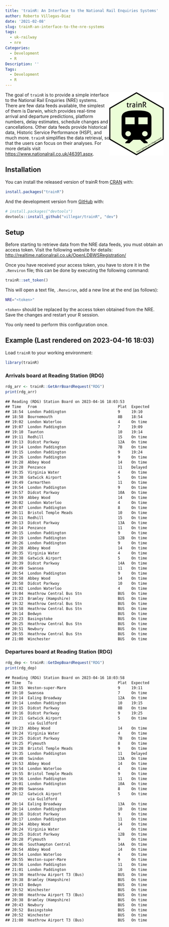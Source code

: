 ```yaml
---
title: 'trainR: An Interface to the National Rail Enquiries Systems'
author: Roberto Villegas-Diaz
date: '2021-02-08'
slug: trainR-an-interface-to-the-nre-systems
tags:
  - uk-railway
  - nre
Categories:
  - Development
  - R
Description: ''
Tags:
  - Development
  - R
---
```


<img src="https://raw.githubusercontent.com/villegar/trainR/main/inst/images/logo.png" alt="logo" align="right" height=200px/>

The goal of `trainR` is to provide a simple interface to the 
National Rail Enquiries (NRE) systems. There are few data feeds 
available, the simplest of them is Darwin, which provides real-time 
arrival and departure predictions, platform numbers, delay estimates, 
schedule changes and cancellations. Other data feeds provide historical 
data, Historic Service Performance (HSP), and much more. `trainR` 
simplifies the data retrieval, so that the users can focus on their 
analyses. For more details visit 
https://www.nationalrail.co.uk/46391.aspx.

## Installation

You can install the released version of trainR from [CRAN](https://CRAN.R-project.org) with:

``` r
install.packages("trainR")
```

And the development version from [GitHub](https://github.com/) with:

``` r
# install.packages("devtools")
devtools::install_github("villegar/trainR", "dev")
```

## Setup
Before starting to retrieve data from the NRE data feeds, you must obtain an access token. 
Visit the following website for details: http://realtime.nationalrail.co.uk/OpenLDBWSRegistration/

Once you have received your access token, you have to store it in the `.Renviron` file; this can be 
done by executing the following command:


```r
trainR::set_token()
```

This will open a text file, `.Renviron`, add a new line at the end (as follows):

```bash
NRE="<token>"
```

`<token>` should be replaced by the access token obtained from the NRE. Save the changes and restart 
your R session.

You only need to perform this configuration once.

## Example (Last rendered on 2023-04-16 18:03)

Load `trainR` to your working environment:

```r
library(trainR)
```

### Arrivals board at Reading Station (RDG)


```r
rdg_arr <- trainR::GetArrBoardRequest("RDG")
print(rdg_arr)
```

```
## Reading (RDG) Station Board on 2023-04-16 18:03:53
## Time   From                                    Plat  Expected
## 18:54  London Paddington                       9     19:10
## 18:58  Bournemouth                             8B    18:54
## 19:02  London Waterloo                         4     On time
## 19:07  London Paddington                       7     19:09
## 19:10  Taunton                                 10    19:14
## 19:11  Redhill                                 15    On time
## 19:13  Didcot Parkway                          12A   On time
## 19:14  London Paddington                       7B    On time
## 19:15  London Paddington                       9     19:24
## 19:26  London Paddington                       9     On time
## 19:28  Abbey Wood                              14    On time
## 19:28  Penzance                                11    Delayed
## 19:35  Virginia Water                          4     On time
## 19:38  Gatwick Airport                         5     On time
## 19:49  Carmarthen                              11    On time
## 19:54  London Paddington                       9     On time
## 19:57  Didcot Parkway                          10A   On time
## 19:59  Abbey Wood                              14    On time
## 20:02  London Waterloo                         4     On time
## 20:07  London Paddington                       8     On time
## 20:11  Bristol Temple Meads                    10    On time
## 20:11  Redhill                                 15    On time
## 20:13  Didcot Parkway                          13A   On time
## 20:14  Penzance                                11    On time
## 20:15  London Paddington                       9     On time
## 20:19  London Paddington                       12B   On time
## 20:26  London Paddington                       9     On time
## 20:28  Abbey Wood                              14    On time
## 20:35  Virginia Water                          4     On time
## 20:38  Gatwick Airport                         5     On time
## 20:39  Didcot Parkway                          14A   On time
## 20:49  Swansea                                 11    On time
## 20:54  London Paddington                       9     On time
## 20:58  Abbey Wood                              14    On time
## 20:58  Didcot Parkway                          10    On time
## 21:02  London Waterloo                         4     On time
## 19:04  Heathrow Central Bus Stn                BUS   On time
## 19:23  Bramley (Hampshire)                     BUS   On time
## 19:32  Heathrow Central Bus Stn                BUS   On time
## 19:58  Heathrow Central Bus Stn                BUS   On time
## 20:14  Bedwyn                                  BUS   On time
## 20:23  Basingstoke                             BUS   On time
## 20:25  Heathrow Central Bus Stn                BUS   On time
## 20:51  Newbury                                 BUS   On time
## 20:55  Heathrow Central Bus Stn                BUS   On time
## 21:00  Winchester                              BUS   On time
```

### Departures board at Reading Station (RDG)


```r
rdg_dep <- trainR::GetDepBoardRequest("RDG")
print(rdg_dep)
```

```
## Reading (RDG) Station Board on 2023-04-16 18:03:58
## Time   To                                      Plat  Expected
## 18:55  Weston-super-Mare                       9     19:11
## 19:10  Swansea                                 7     On time
## 19:14  Ealing Broadway                         12A   On time
## 19:14  London Paddington                       10    19:15
## 19:15  Didcot Parkway                          8B    On time
## 19:16  Didcot Parkway                          9     19:25
## 19:21  Gatwick Airport                         5     On time
##        via Guildford                           
## 19:23  Abbey Wood                              14    On time
## 19:24  Virginia Water                          4     On time
## 19:25  Didcot Parkway                          7B    On time
## 19:25  Plymouth                                8     On time
## 19:28  Bristol Temple Meads                    9     On time
## 19:35  London Paddington                       11    Delayed
## 19:40  Swindon                                 13A   On time
## 19:53  Abbey Wood                              14    On time
## 19:54  London Waterloo                         4     On time
## 19:55  Bristol Temple Meads                    9     On time
## 19:56  London Paddington                       11    On time
## 20:01  London Paddington                       10A   On time
## 20:09  Swansea                                 8     On time
## 20:12  Gatwick Airport                         5     On time
##        via Guildford                           
## 20:14  Ealing Broadway                         13A   On time
## 20:14  London Paddington                       10    On time
## 20:16  Didcot Parkway                          9     On time
## 20:17  London Paddington                       11    On time
## 20:24  Abbey Wood                              14    On time
## 20:24  Virginia Water                          4     On time
## 20:25  Didcot Parkway                          12B   On time
## 20:28  Plymouth                                9     On time
## 20:46  Southampton Central                     14A   On time
## 20:54  Abbey Wood                              14    On time
## 20:54  London Waterloo                         4     On time
## 20:55  Weston-super-Mare                       9     On time
## 20:56  London Paddington                       11    On time
## 21:01  London Paddington                       10    On time
## 19:30  Heathrow Airport T3 (Bus)               BUS   On time
## 19:38  Bramley (Hampshire)                     BUS   On time
## 19:43  Bedwyn                                  BUS   On time
## 19:52  Winchester                              BUS   On time
## 20:00  Heathrow Airport T3 (Bus)               BUS   On time
## 20:38  Bramley (Hampshire)                     BUS   On time
## 20:43  Newbury                                 BUS   On time
## 20:52  Basingstoke                             BUS   On time
## 20:52  Winchester                              BUS   On time
## 21:00  Heathrow Airport T3 (Bus)               BUS   On time
```
